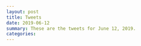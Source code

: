 ```yaml
---
layout: post
title: Tweets
date: 2019-06-12
summary: These are the tweets for June 12, 2019.
categories:
---
```


